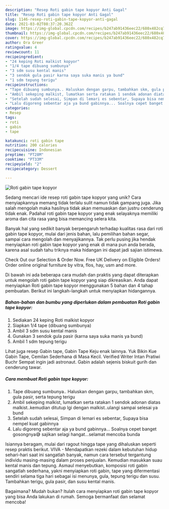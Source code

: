 ```yaml
---
description: "Resep Roti gabin tape kopyor Anti Gagal"
title: "Resep Roti gabin tape kopyor Anti Gagal"
slug: 1146-resep-roti-gabin-tape-kopyor-anti-gagal
date: 2021-03-02T08:37:20.362Z
image: https://img-global.cpcdn.com/recipes/b247ab91436eec22/680x482cq70/roti-gabin-tape-kopyor-foto-resep-utama.jpg
thumbnail: https://img-global.cpcdn.com/recipes/b247ab91436eec22/680x482cq70/roti-gabin-tape-kopyor-foto-resep-utama.jpg
cover: https://img-global.cpcdn.com/recipes/b247ab91436eec22/680x482cq70/roti-gabin-tape-kopyor-foto-resep-utama.jpg
author: Ora Greer
ratingvalue: 4
reviewcount: 11
recipeingredient:
- "24 keping Roti malkist kopyor"
- "1/4 tape dibuang sumbunya"
- "3 sdm susu kental manis"
- "3 sendok gula pasir karna saya suka manis ya bund"
- "1 sdm tepung terigu"
recipeinstructions:
- "Tape dibuang sumbunya.. Haluskan dengan garpu, tambahkan skm, gula pasir, serta tepung terigu"
- "Ambil sekeping malkist, lumatkan serta ratakan 1 sendok adonan diatas malkist..kemudian ditutup lgi dengan malkist..ulangi sampai selesai ya bund"
- "Setelah sudah selesai, Simpan di lemari es sebentar, Supaya bisa nempel kuat gabinnya"
- "Lalu digoreng sebentar aja ya bund gabinnya... Soalnya cepet banget gosongnya😅 sajikan selagi hangat...selamat mencoba bunda"
categories:
- Resep
tags:
- roti
- gabin
- tape

katakunci: roti gabin tape 
nutrition: 200 calories
recipecuisine: Indonesian
preptime: "PT28M"
cooktime: "PT33M"
recipeyield: "2"
recipecategory: Dessert

---
```



![Roti gabin tape kopyor](https://img-global.cpcdn.com/recipes/b247ab91436eec22/680x482cq70/roti-gabin-tape-kopyor-foto-resep-utama.jpg)

Sedang mencari ide resep roti gabin tape kopyor yang unik? Cara menyiapkannya memang tidak terlalu sulit namun tidak gampang juga. Jika salah mengolah maka hasilnya tidak akan memuaskan dan justru cenderung tidak enak. Padahal roti gabin tape kopyor yang enak selayaknya memiliki aroma dan cita rasa yang bisa memancing selera kita.

Banyak hal yang sedikit banyak berpengaruh terhadap kualitas rasa dari roti gabin tape kopyor, mulai dari jenis bahan, lalu pemilihan bahan segar, sampai cara mengolah dan menyajikannya. Tak perlu pusing jika hendak menyiapkan roti gabin tape kopyor yang enak di mana pun anda berada, karena asal sudah tahu triknya maka hidangan ini dapat jadi sajian istimewa.

Check Out our Selection &amp; Order Now. Free UK Delivery on Eligible Orders! Order online original furniture by vitra, flos, hay, usm and more.


Di bawah ini ada beberapa cara mudah dan praktis yang dapat diterapkan untuk mengolah roti gabin tape kopyor yang siap dikreasikan. Anda dapat menyiapkan Roti gabin tape kopyor menggunakan 5 bahan dan 4 tahap pembuatan. Berikut ini langkah-langkah untuk menyiapkan hidangannya.

<!--inarticleads1-->

##### Bahan-bahan dan bumbu yang diperlukan dalam pembuatan Roti gabin tape kopyor:

1. Sediakan 24 keping Roti malkist kopyor
1. Siapkan 1/4 tape (dibuang sumbunya)
1. Ambil 3 sdm susu kental manis
1. Gunakan 3 sendok gula pasir (karna saya suka manis ya bund)
1. Ambil 1 sdm tepung terigu


Lihat juga resep Gabin tape, Gabin Tape Keju enak lainnya. Yuk Bikin Kue Gabin Tape, Cemilan Sederhana di Masa Kecil. Verified Writer Intan Pratiwi Buchr Sempat ingin jadi astronaut. Gabin adalah sejenis biskuit gurih dan cenderung tawar. 

<!--inarticleads2-->

##### Cara membuat Roti gabin tape kopyor:

1. Tape dibuang sumbunya.. Haluskan dengan garpu, tambahkan skm, gula pasir, serta tepung terigu
1. Ambil sekeping malkist, lumatkan serta ratakan 1 sendok adonan diatas malkist..kemudian ditutup lgi dengan malkist..ulangi sampai selesai ya bund
1. Setelah sudah selesai, Simpan di lemari es sebentar, Supaya bisa nempel kuat gabinnya
1. Lalu digoreng sebentar aja ya bund gabinnya... Soalnya cepet banget gosongnya😅 sajikan selagi hangat...selamat mencoba bunda


Isiannya beragam, mulai dari ragout hingga tape yang dihaluskan seperti resep praktis berikut. VIVA - Mendapatkan rezeki dalam kebutuhan hidup sehari-hari saat ini sangatlah banyak, namun cara tersebut tergantung individu masing-masing dalam proses penjualan. Kemudian masukkan suau kental manis dan tepung. Asmaul menyebutkan, komposisi roti gabin sangatlah sederhana, yakni menyiapkan roti gabin, tape yang difermentasi sendiri selama tiga hari sebagai isi menunya, gula, tepung terigu dan susu. Tambahkan terigu, gula pasir, dan susu kental manis. 

Bagaimana? Mudah bukan? Itulah cara menyiapkan roti gabin tape kopyor yang bisa Anda lakukan di rumah. Semoga bermanfaat dan selamat mencoba!

